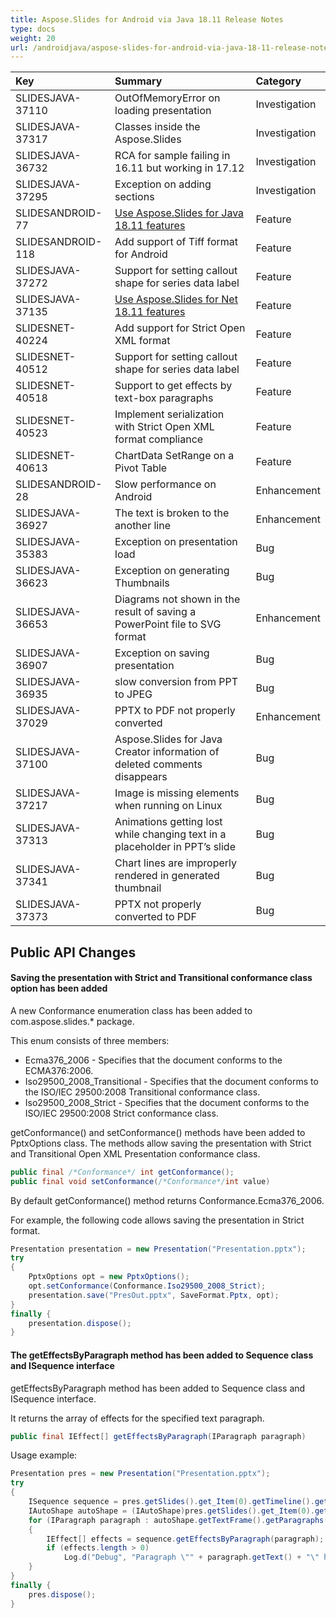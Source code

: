 ```yaml
---
title: Aspose.Slides for Android via Java 18.11 Release Notes
type: docs
weight: 20
url: /androidjava/aspose-slides-for-android-via-java-18-11-release-notes/
---
```


|**Key**|**Summary**|**Category**|
| :- | :- | :- |
|SLIDESJAVA-37110|OutOfMemoryError on loading presentation|Investigation|
|SLIDESJAVA-37317|Classes inside the Aspose.Slides|Investigation|
|SLIDESJAVA-36732|RCA for sample failing in 16.11 but working in 17.12|Investigation|
|SLIDESJAVA-37295|Exception on adding sections|Investigation|
|SLIDESANDROID-77|[Use Aspose.Slides for Java 18.11 features](/slides/java/aspose-slides-for-java-18-11-release-notes/)|Feature|
|SLIDESANDROID-118|Add support of Tiff format for Android|Feature|
|SLIDESJAVA-37272|Support for setting callout shape for series data label|Feature|
|SLIDESJAVA-37135|[Use Aspose.Slides for Net 18.11 features](https://docs.aspose.com/slides/net/aspose-slides-for-net-18-11-release-notes/)|Feature|
|SLIDESNET-40224|Add support for Strict Open XML format|Feature|
|SLIDESNET-40512|Support for setting callout shape for series data label|Feature|
|SLIDESNET-40518|Support to get effects by text-box paragraphs|Feature|
|SLIDESNET-40523|Implement serialization with Strict Open XML format compliance|Feature|
|SLIDESNET-40613|ChartData SetRange on a Pivot Table|Feature|
|SLIDESANDROID-28|Slow performance on Android|Enhancement|
|SLIDESJAVA-36927|The text is broken to the another line|Enhancement|
|SLIDESJAVA-35383|Exception on presentation load|Bug|
|SLIDESJAVA-36623|Exception on generating Thumbnails|Bug|
|SLIDESJAVA-36653|Diagrams not shown in the result of saving a PowerPoint file to SVG format|Enhancement|
|SLIDESJAVA-36907|Exception on saving presentation|Bug|
|SLIDESJAVA-36935|slow conversion from PPT to JPEG|Bug|
|SLIDESJAVA-37029|PPTX to PDF not properly converted|Enhancement|
|SLIDESJAVA-37100|Aspose.Slides for Java Creator information of deleted comments disappears|Bug|
|SLIDESJAVA-37217|Image is missing elements when running on Linux|Bug|
|SLIDESJAVA-37313|Animations getting lost while changing text in a placeholder in PPT’s slide|Bug|
|SLIDESJAVA-37341|Chart lines are improperly rendered in generated thumbnail|Bug|
|SLIDESJAVA-37373|PPTX not properly converted to PDF|Bug|
## **Public API Changes**
#### **Saving the presentation with Strict and Transitional conformance class option has been added**
A new Conformance enumeration class has been added to com.aspose.slides.* package.

This enum consists of three members:

- Ecma376_2006 - Specifies that the document conforms to the ECMA376:2006.
- Iso29500_2008_Transitional - Specifies that the document conforms to the ISO/IEC 29500:2008 Transitional conformance class.
- Iso29500_2008_Strict - Specifies that the document conforms to the ISO/IEC 29500:2008 Strict conformance class.

getConformance() and setConformance() methods have been added to PptxOptions class.
The methods allow saving the presentation with Strict and Transitional Open XML Presentation conformance class.

``` java
public final /*Conformance*/ int getConformance();
public final void setConformance(/*Conformance*/int value)
```

By default getConformance() method returns Conformance.Ecma376_2006.

For example, the following code allows saving the presentation in Strict format.

``` java
Presentation presentation = new Presentation("Presentation.pptx");
try
{
	PptxOptions opt = new PptxOptions();
	opt.setConformance(Conformance.Iso29500_2008_Strict);
	presentation.save("PresOut.pptx", SaveFormat.Pptx, opt);
}
finally {
	presentation.dispose();
}
```

#### **The getEffectsByParagraph method has been added to Sequence class and ISequence interface**
getEffectsByParagraph method has been added to Sequence class and ISequence interface.

It returns the array of effects for the specified text paragraph.

``` java
public final IEffect[] getEffectsByParagraph(IParagraph paragraph)
```

Usage example:

``` java
Presentation pres = new Presentation("Presentation.pptx");
try
{
	ISequence sequence = pres.getSlides().get_Item(0).getTimeline().getMainSequence();
	IAutoShape autoShape = (IAutoShape)pres.getSlides().get_Item(0).getShapes().get_Item(0);
	for (IParagraph paragraph : autoShape.getTextFrame().getParagraphs())
	{
		IEffect[] effects = sequence.getEffectsByParagraph(paragraph);
		if (effects.length > 0)
			Log.d("Debug", "Paragraph \"" + paragraph.getText() + "\" has " + effects[0].getType() + " effect.");
	}
}
finally {
	pres.dispose();
}
```

